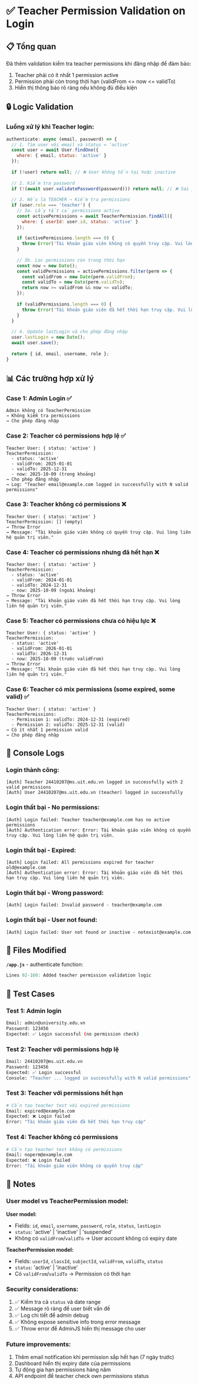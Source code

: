# ✅ Teacher Permission Validation on Login

## 📋 Tổng quan

Đã thêm validation kiểm tra teacher permissions khi đăng nhập để đảm bảo:
1. Teacher phải có ít nhất 1 permission active
2. Permission phải còn trong thời hạn (validFrom <= now <= validTo)
3. Hiển thị thông báo rõ ràng nếu không đủ điều kiện

## 🔒 Logic Validation

### Luồng xử lý khi Teacher login:

```javascript
authenticate: async (email, password) => {
  // 1. Tìm user với email và status = 'active'
  const user = await User.findOne({ 
    where: { email, status: 'active' }
  });
  
  if (!user) return null; // ❌ User không tồn tại hoặc inactive
  
  // 2. Kiểm tra password
  if (!(await user.validatePassword(password))) return null; // ❌ Sai password
  
  // 3. Nếu là TEACHER → Kiểm tra permissions
  if (user.role === 'teacher') {
    // 3a. Lấy tất cả permissions active
    const activePermissions = await TeacherPermission.findAll({
      where: { userId: user.id, status: 'active' }
    });
    
    if (activePermissions.length === 0) {
      throw Error('Tài khoản giáo viên không có quyền truy cập. Vui lòng liên hệ quản trị viên.');
    }
    
    // 3b. Lọc permissions còn trong thời hạn
    const now = new Date();
    const validPermissions = activePermissions.filter(perm => {
      const validFrom = new Date(perm.validFrom);
      const validTo = new Date(perm.validTo);
      return now >= validFrom && now <= validTo;
    });
    
    if (validPermissions.length === 0) {
      throw Error('Tài khoản giáo viên đã hết thời hạn truy cập. Vui lòng liên hệ quản trị viên.');
    }
  }
  
  // 4. Update lastLogin và cho phép đăng nhập
  user.lastLogin = new Date();
  await user.save();
  
  return { id, email, username, role };
}
```

## 📊 Các trường hợp xử lý

### Case 1: Admin Login ✅
```
Admin không có TeacherPermission
→ Không kiểm tra permissions
→ Cho phép đăng nhập
```

### Case 2: Teacher có permissions hợp lệ ✅
```
Teacher User: { status: 'active' }
TeacherPermission: 
  - status: 'active'
  - validFrom: 2025-01-01
  - validTo: 2025-12-31
  - now: 2025-10-09 (trong khoảng)
→ Cho phép đăng nhập
→ Log: "Teacher email@example.com logged in successfully with N valid permissions"
```

### Case 3: Teacher không có permissions ❌
```
Teacher User: { status: 'active' }
TeacherPermission: [] (empty)
→ Throw Error
→ Message: "Tài khoản giáo viên không có quyền truy cập. Vui lòng liên hệ quản trị viên."
```

### Case 4: Teacher có permissions nhưng đã hết hạn ❌
```
Teacher User: { status: 'active' }
TeacherPermission: 
  - status: 'active'
  - validFrom: 2024-01-01
  - validTo: 2024-12-31
  - now: 2025-10-09 (ngoài khoảng)
→ Throw Error
→ Message: "Tài khoản giáo viên đã hết thời hạn truy cập. Vui lòng liên hệ quản trị viên."
```

### Case 5: Teacher có permissions chưa có hiệu lực ❌
```
Teacher User: { status: 'active' }
TeacherPermission: 
  - status: 'active'
  - validFrom: 2026-01-01
  - validTo: 2026-12-31
  - now: 2025-10-09 (trước validFrom)
→ Throw Error
→ Message: "Tài khoản giáo viên đã hết thời hạn truy cập. Vui lòng liên hệ quản trị viên."
```

### Case 6: Teacher có mix permissions (some expired, some valid) ✅
```
Teacher User: { status: 'active' }
TeacherPermissions: 
  - Permission 1: validTo: 2024-12-31 (expired)
  - Permission 2: validTo: 2025-12-31 (valid)
→ Có ít nhất 1 permission valid
→ Cho phép đăng nhập
```

## 🎯 Console Logs

### Login thành công:
```
[Auth] Teacher 24410207@ms.uit.edu.vn logged in successfully with 2 valid permissions
[Auth] User 24410207@ms.uit.edu.vn (teacher) logged in successfully
```

### Login thất bại - No permissions:
```
[Auth] Login failed: Teacher teacher@example.com has no active permissions
[Auth] Authentication error: Error: Tài khoản giáo viên không có quyền truy cập. Vui lòng liên hệ quản trị viên.
```

### Login thất bại - Expired:
```
[Auth] Login failed: All permissions expired for teacher old@example.com
[Auth] Authentication error: Error: Tài khoản giáo viên đã hết thời hạn truy cập. Vui lòng liên hệ quản trị viên.
```

### Login thất bại - Wrong password:
```
[Auth] Login failed: Invalid password - teacher@example.com
```

### Login thất bại - User not found:
```
[Auth] Login failed: User not found or inactive - notexist@example.com
```

## 🔧 Files Modified

**`/app.js`** - authenticate function:
```javascript
Lines 92-160: Added teacher permission validation logic
```

## 🧪 Test Cases

### Test 1: Admin login
```bash
Email: admin@university.edu.vn
Password: 123456
Expected: ✅ Login successful (no permission check)
```

### Test 2: Teacher với permissions hợp lệ
```bash
Email: 24410207@ms.uit.edu.vn
Password: 123456
Expected: ✅ Login successful
Console: "Teacher ... logged in successfully with N valid permissions"
```

### Test 3: Teacher với permissions hết hạn
```bash
# Cần tạo teacher test với expired permissions
Email: expired@example.com
Expected: ❌ Login failed
Error: "Tài khoản giáo viên đã hết thời hạn truy cập"
```

### Test 4: Teacher không có permissions
```bash
# Cần tạo teacher test không có permissions
Email: noperm@example.com
Expected: ❌ Login failed
Error: "Tài khoản giáo viên không có quyền truy cập"
```

## 📝 Notes

### User model vs TeacherPermission model:

**User model:**
- Fields: `id`, `email`, `username`, `password`, `role`, `status`, `lastLogin`
- `status`: 'active' | 'inactive' | 'suspended'
- Không có `validFrom`/`validTo` → User account không có expiry date

**TeacherPermission model:**
- Fields: `userId`, `classId`, `subjectId`, `validFrom`, `validTo`, `status`
- `status`: 'active' | 'inactive'
- Có `validFrom`/`validTo` → Permission có thời hạn

### Security considerations:

1. ✅ Kiểm tra cả `status` và date range
2. ✅ Message rõ ràng để user biết vấn đề
3. ✅ Log chi tiết để admin debug
4. ✅ Không expose sensitive info trong error message
5. ✅ Throw error để AdminJS hiển thị message cho user

### Future improvements:

1. Thêm email notification khi permission sắp hết hạn (7 ngày trước)
2. Dashboard hiển thị expiry date của permissions
3. Tự động gia hạn permissions hàng năm
4. API endpoint để teacher check own permissions status
